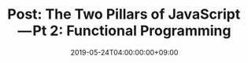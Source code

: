 ---
title: "Post: The Two Pillars of JavaScript — Pt 2: Functional Programming"
date: 2019-05-24T04:00:00:00+09:00
categories:
  - Blog
tags:
  - Javascript
  - pillars
  - Functional Programming
link: https://medium.com/javascript-scene/the-two-pillars-of-javascript-pt-2-functional-programming-a63aa53a41a4
---